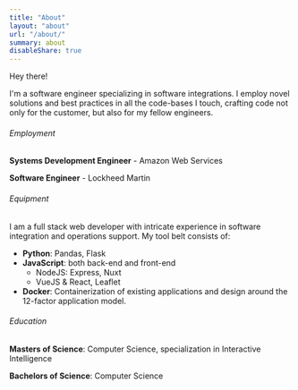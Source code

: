 ```yaml
---
title: "About"
layout: "about"
url: "/about/"
summary: about
disableShare: true
---
```


Hey there!

I'm a software engineer specializing in software integrations. I employ novel solutions and best practices in all the code-bases I touch, crafting code not only for the customer, but also for my fellow engineers.

###### Employment

**Systems Development Engineer** - Amazon Web Services

**Software Engineer** - Lockheed Martin

###### Equipment

I am a full stack web developer with intricate experience in software integration and operations support. My tool belt consists of:
* **Python**: Pandas, Flask
* **JavaScript**: both back-end and front-end
  * NodeJS: Express, Nuxt
  * VueJS & React, Leaflet
* **Docker**: Containerization of existing applications and design around the 12-factor application model.

###### Education

**Masters of Science**: Computer Science, specialization in Interactive Intelligence

**Bachelors of Science**: Computer Science

